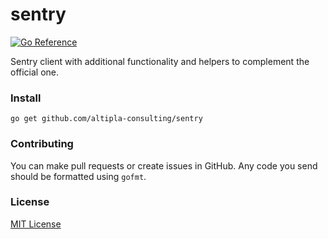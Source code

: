 
# sentry

[![Go Reference](https://pkg.go.dev/badge/github.com/altipla-consulting/sentry.svg)](https://pkg.go.dev/github.com/altipla-consulting/sentry)

Sentry client with additional functionality and helpers to complement the official one.


### Install

```shell
go get github.com/altipla-consulting/sentry
```


### Contributing

You can make pull requests or create issues in GitHub. Any code you send should be formatted using `gofmt`.


### License

[MIT License](LICENSE)
